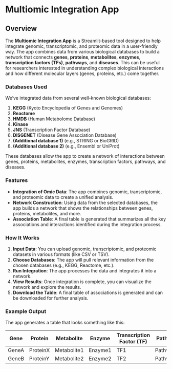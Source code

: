 # Multiomic Integration App

## Overview
The **Multiomic Integration App** is a Streamlit-based tool designed to help integrate genomic, transcriptomic, and proteomic data in a user-friendly way. The app combines data from various biological databases to build a network that connects **genes**, **proteins**, **metabolites**, **enzymes**, **transcription factors (TFs)**, **pathways**, and **diseases**. This can be useful for researchers interested in understanding complex biological interactions and how different molecular layers (genes, proteins, etc.) come together.

### Databases Used
We’ve integrated data from several well-known biological databases:
1. **KEGG** (Kyoto Encyclopedia of Genes and Genomes)
2. **Reactome**
3. **HMDB** (Human Metabolome Database)
4. **Kinase**
5. **JNS** (Transcription Factor Database)
6. **DISGENET** (Disease Gene Association Database)
7. **(Additional database 1)** (e.g., STRING or BioGRID)
8. **(Additional database 2)** (e.g., Ensembl or UniProt)

These databases allow the app to create a network of interactions between genes, proteins, metabolites, enzymes, transcription factors, pathways, and diseases.

### Features
- **Integration of Omic Data**: The app combines genomic, transcriptomic, and proteomic data to create a unified analysis.
- **Network Construction**: Using data from the selected databases, the app builds a network that shows the relationships between genes, proteins, metabolites, and more.
- **Association Table**: A final table is generated that summarizes all the key associations and interactions identified during the integration process.

### How It Works
1. **Input Data**: You can upload genomic, transcriptomic, and proteomic datasets in various formats (like CSV or TSV).
2. **Choose Databases**: The app will pull relevant information from the chosen databases (e.g., KEGG, Reactome, etc.).
3. **Run Integration**: The app processes the data and integrates it into a network.
4. **View Results**: Once integration is complete, you can visualize the network and explore the results.
5. **Download the Table**: A final table of associations is generated and can be downloaded for further analysis.

### Example Output
The app generates a table that looks something like this:

| Gene | Protein | Metabolite | Enzyme | Transcription Factor (TF) | Pathway | Disease |
|------|---------|------------|--------|---------------------------|---------|---------|
| GeneA | ProteinX | Metabolite1 | Enzyme1 | TF1 | Pathway1 | Disease1 |
| GeneB | ProteinY | Metabolite2 | Enzyme2 | TF2 | Pathway2 | Disease2 |

